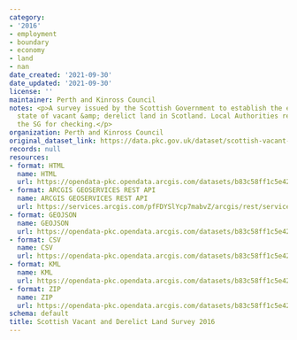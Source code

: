 ```yaml
---
category:
- '2016'
- employment
- boundary
- economy
- land
- nan
date_created: '2021-09-30'
date_updated: '2021-09-30'
license: ''
maintainer: Perth and Kinross Council
notes: <p>A survey issued by the Scottish Government to establish the extent &amp;
  state of vacant &amp; derelict land in Scotland. Local Authorities return data to
  the SG for checking.</p>
organization: Perth and Kinross Council
original_dataset_link: https://data.pkc.gov.uk/dataset/scottish-vacant-and-derelict-land-survey-2016
records: null
resources:
- format: HTML
  name: HTML
  url: https://opendata-pkc.opendata.arcgis.com/datasets/b83c58ff1c5e4286990e8643212c146b_1
- format: ARCGIS GEOSERVICES REST API
  name: ARCGIS GEOSERVICES REST API
  url: https://services.arcgis.com/pfFDYSlYcp7mabvZ/arcgis/rest/services/Scottish_Vacant_and_Derelict_Land_2016/FeatureServer/1
- format: GEOJSON
  name: GEOJSON
  url: https://opendata-pkc.opendata.arcgis.com/datasets/b83c58ff1c5e4286990e8643212c146b_1.geojson?outSR=%7B%22latestWkid%22%3A27700%2C%22wkid%22%3A27700%7D
- format: CSV
  name: CSV
  url: https://opendata-pkc.opendata.arcgis.com/datasets/b83c58ff1c5e4286990e8643212c146b_1.csv?outSR=%7B%22latestWkid%22%3A27700%2C%22wkid%22%3A27700%7D
- format: KML
  name: KML
  url: https://opendata-pkc.opendata.arcgis.com/datasets/b83c58ff1c5e4286990e8643212c146b_1.kml?outSR=%7B%22latestWkid%22%3A27700%2C%22wkid%22%3A27700%7D
- format: ZIP
  name: ZIP
  url: https://opendata-pkc.opendata.arcgis.com/datasets/b83c58ff1c5e4286990e8643212c146b_1.zip?outSR=%7B%22latestWkid%22%3A27700%2C%22wkid%22%3A27700%7D
schema: default
title: Scottish Vacant and Derelict Land Survey 2016
---
```

